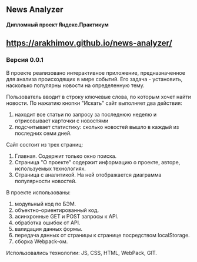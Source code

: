 ## News Analyzer
#### Дипломный проект Яндекс.Практикум

## https://arakhimov.github.io/news-analyzer/

### Версия 0.0.1

В проекте реализовано интерактивное приложение, предназначенное для анализа происходящих в мире событий. Его задача - установить, насколько популярны новости на определенную тему.

Пользователь вводит в строку ключевые слова, по которым хочет найти новости. По нажатию кнопки "Искать" сайт выполняет два действия:
1. находит все статьи по запросу за последнюю неделю и отрисовывает карточки с новостями
2. подсчитывает статистику: сколько новостей вышло в каждый из последних семи дней.

Сайт состоит из трех страниц:
1. Главная. Содержит только окно поиска.
2. Страница "О проекте" содержит информацию о проекте, авторе, используемых технологиях.
3. Страница с аналитикой. На ней отображается диаграмма популярности новостей.

В проекте использованы: 
1. модульный код по БЭМ.
2. объектно-ориентированный код.
3. асинхронные GET и POST запросы к API.
4. обработка ошибок от API.
5. валидация данных формы.
6. передача данных от страницы к странице посредством localStorage.
7. сборка Webpack-ом.

Использовались технологии: JS, CSS, HTML, WebPack, GIT.
  

  
  

 